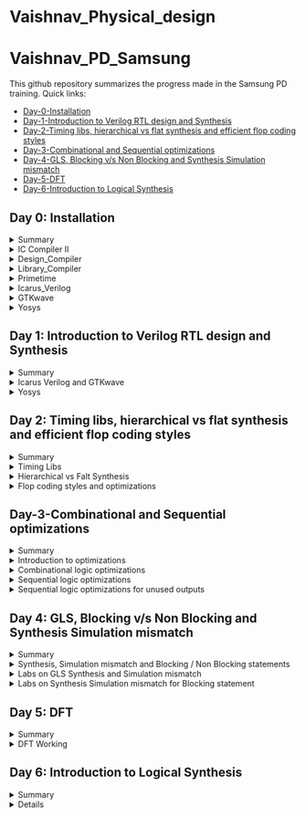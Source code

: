 # Vaishnav_Physical_design

# Vaishnav_PD_Samsung
This github repository summarizes the progress made in the Samsung PD training. Quick links:

- [Day-0-Installation](https://github.com/NkVaishnav/Vaishnav_Physical_design/blob/master/README.md#day-0-installation)
- [Day-1-Introduction to Verilog RTL design and Synthesis](https://github.com/NkVaishnav/Vaishnav_Physical_design/tree/master#day-1-introduction-to-verilog-rtl-design-and-synthesis)
- [Day-2-Timing libs, hierarchical vs flat synthesis and efficient flop coding styles](https://github.com/NkVaishnav/Vaishnav_Physical_design/tree/master#day-2-timing-libs-hierarchical-vs-flat-synthesis-and-efficient-flop-coding-styles)
- [Day-3-Combinational and Sequential optimizations](Day-3-Combinational-and-Sequential-optimizations)
- [Day-4-GLS, Blocking v/s Non Blocking and Synthesis Simulation mismatch](https://github.com/NkVaishnav/Vaishnav_Physical_design/tree/master#day-4-gls-blocking-vs-non-blocking-and-synthesis-simulation-mismatch)
- [Day-5-DFT](https://github.com/NkVaishnav/Vaishnav_Physical_design/tree/master#day-5-dft)
- [Day-6-Introduction to Logical Synthesis](https://github.com/NkVaishnav/Vaishnav_Physical_design/tree/master#day-6-introduction-to-logical-synthesis)
  

## Day 0: Installation
<details>
 <summary> Summary </summary>
Day0 summarises the information about the tool and how to invoke the tool with the respective commands and screenshots used:
  
- IC Compiler II (icc2).

- Design Compiler (dc).

- Library Compiler (lc).
   
- Primetime (pt).
   
- Icarus Verilog (iverilog).
    
- Yosys (yosys).

- GTKwave (gtkwave).
  
</details>

<details>
 
 <summary> IC Compiler II </summary>

ICC2 is a cutting-edge tool developed by Synopsys, a leading electronic design automation company. It stands as an integral part of the digital design process, specializing in place-and-route optimization for complex integrated circuits. ICC2 leverages advanced algorithms to achieve high-performance, low-power, and area-efficient designs. With its intuitive interface, it empowers semiconductor engineers to streamline the physical implementation process, delivering faster time-to-market for innovative chip designs. Synopsys' ICC2 tool plays a pivotal role in shaping the future of semiconductor design by enhancing efficiency and enabling the creation of intricate, high-performance electronic devices.

I invoked the ICC2 with the following command:

```
icc2_shell
```

Below is the screenshot showing the successful launch:

![icc2_snapshot](https://github.com/NkVaishnav/Vaishnav_Physical_design/assets/142480622/54a3feed-76bd-410c-9db3-947d563a0ec4)

</details>

<details>
 <summary> Design_Compiler </summary>

The Design Compiler (DC) tool by Synopsys is a renowned electronic design automation solution. Serving as a vital component in the ASIC and FPGA design flow, DC excels in transforming RTL (Register Transfer Level) descriptions into optimized gate-level representations. Leveraging advanced synthesis algorithms, it enables engineers to achieve superior performance, lower power consumption, and reduced area utilization. With its rich feature set and comprehensive optimizations, the DC tool empowers designers to achieve faster time-to-results and meet stringent design specifications. Synopsys' Design Compiler remains a cornerstone in modern chip design, driving innovation and efficiency across the semiconductor industry.

I invoked the DC Compiler with the following command:

```
dc_shell
```

Below is the screenshot showing the successful launch:

![dc_snapshot](https://github.com/NkVaishnav/Vaishnav_Physical_design/assets/142480622/e518a9e9-0cd6-4ac0-829b-77f864892429)

</details>

<details>

<summary> Library_Compiler </summary>

The Library Compiler by Synopsys is a vital tool in the semiconductor design process. It specializes in creating and optimizing process-specific libraries, accelerating the development of ASIC and FPGA designs. This tool streamlines library creation with advanced automation, ensuring high-quality and consistent libraries for efficient chip design. The Library Compiler plays a critical role in achieving design goals, enhancing performance, power efficiency, and area utilization. With its comprehensive features and integration capabilities, the Library Compiler empowers designers to create optimized libraries tailored to their specific technology and design requirements, contributing to the success of complex chip projects.

I invoked the DC Compiler with the following command:

```
lc_shell
```

Below is the screenshot showing the successful launch:

![lc_snapshot](https://github.com/NkVaishnav/Vaishnav_Physical_design/assets/142480622/b56094cb-6572-4522-ac0f-92c1921b3c03)

</details>

<details>
 
<summary> Primetime </summary>
 
The Primetime tool developed by Synopsys is a widely-used solution for static timing analysis in the field of electronic design automation. It plays a pivotal role in verifying the timing performance of digital integrated circuits, ensuring that designs meet critical timing constraints. Primetime leverages sophisticated algorithms to model and analyze the timing behavior of complex designs, offering insights into potential timing violations and suggesting optimizations. With its accuracy and efficiency, Primetime helps designers achieve high performance, low power consumption, and reduced time-to-market for their semiconductor projects. As an industry-standard tool, Primetime continues to be integral to the success of modern chip design and verification processes.

I invoked the DC Compiler with the following command:

```
pt_shell
```

Below is the screenshot showing the successful launch:

![pt_snapshot](https://github.com/NkVaishnav/Vaishnav_Physical_design/assets/142480622/7b5d8dca-771b-48e4-8c31-b2dee77b1f53)

</details>

<details>
 
<summary> Icarus_Verilog  </summary>
 
Icarus Verilog is an open-source hardware description language (HDL) compiler and simulator. This tool is widely used for digital circuit design and verification, allowing engineers to write and test designs written in the Verilog hardware description language. Icarus Verilog offers a fast and efficient simulation environment for complex digital systems, aiding in the verification process before actual implementation. Its open-source nature promotes collaboration and customization within the hardware design community. With Icarus Verilog, designers can gain insights into their designs' functionality, behavior, and timing, contributing to the development of reliable and optimized digital circuits.

I invoked the DC Compiler with the following command:

```
iverilog
```

Below is the screenshot showing the successful launch:

![iverilog_snapshot](https://github.com/NkVaishnav/Vaishnav_Physical_design/assets/142480622/920bd687-f9f8-4fcd-80d8-8ab0a539fc9a)

</details>

<details>
 
<summary> GTKwave  </summary>

GTKWave is a popular open-source waveform viewer used in digital circuit design and simulation. It provides a graphical representation of signal behaviors over time, helping engineers visualize and analyze simulation results. With a user-friendly interface, GTKWave supports a variety of waveform formats, making it compatible with various simulation tools and languages. Engineers can zoom, pan, and navigate through waveforms, enabling in-depth inspection of signal transitions and interactions. Its features include support for hierarchical designs, signal coloring, and annotation, making GTKWave an essential tool for debugging and verifying digital designs.

I invoked the GTKwave with the following command:

```
gtkwave
```

Below is the screenshot showing the successful launch:

![gtkwave_snapshot](https://github.com/NkVaishnav/Vaishnav_Physical_design/assets/142480622/30a5633e-57f0-40cf-a9ac-d005077d2161)

</details>

<details>

<summary> Yosys </summary>
 
Yosys is a powerful open-source framework for Verilog RTL synthesis and formal verification. It's widely utilized in digital design automation to convert RTL descriptions into optimized gate-level representations. Yosys stands out for its versatility, offering a range of synthesis and optimization algorithms to enhance circuit performance, reduce area utilization, and minimize power consumption. Beyond synthesis, Yosys also integrates formal verification capabilities, enabling engineers to rigorously verify the correctness of their designs. Its open nature and active community make Yosys a valuable resource for advancing digital circuit design and verification practices.

I invoked the DC Compiler with the following command:

```
yosys
```

Below is the screenshot showing the successful launch:

![Yosys_snapshot](https://github.com/NkVaishnav/Vaishnav_Physical_design/assets/142480622/f2b01fff-9b57-4e16-a7b7-ca0ca40af167)

</details>

## Day 1: Introduction to Verilog RTL design and Synthesis

<details>

 <summary> Summary </summary>

RTL (Register Transfer Level) design and synthesis are essential steps in modern digital circuit development:

RTL Design: RTL design is the process of creating a high-level description of a digital circuit using a hardware description language (HDL) like Verilog or VHDL. It focuses on specifying the functionality of the design, including data flow and control logic, using registers and combinational logic blocks.

Abstraction: RTL abstraction enables designers to describe complex hardware functionalities using a language similar to software programming, making it easier to conceptualize and develop digital circuits.

Synthesis: Synthesis is the automatic translation of the RTL code into a gate-level representation, consisting of logic gates and flip-flops. This process optimizes the design for area, speed, and power by applying various transformations and optimizations.

Optimization: During synthesis, the tool performs various optimizations like technology mapping, constant propagation, and logic restructuring to generate an efficient gate-level netlist that meets the design specifications.

Timing Analysis: Synthesis tools analyze the gate-level netlist to ensure that the design meets timing constraints, such as setup and hold times, critical paths, and clock frequency limitations.

Hierarchical Design: RTL design and synthesis support hierarchical design methodologies, allowing designers to divide complex designs into smaller, manageable modules that can be independently designed, verified, and synthesized.

Verification: While RTL design focuses on functional correctness, synthesis verification ensures that the translated gate-level representation accurately reflects the intended RTL behavior.

Tool Flow: The RTL-to-synthesis flow involves writing RTL code, running simulation to validate functionality, synthesizing the design to generate a gate-level netlist, and performing verification to ensure proper translation.

Iterative Process: Designers often iterate between RTL design and synthesis, refining the RTL code, optimizing for performance, and verifying the resulting gate-level netlist to achieve the desired design goals.

Impact on Design Cycle: Efficient RTL design and synthesis practices are crucial for achieving shorter design cycles, lower costs, and successful realization of advanced digital circuits in today's semiconductor industry.

Day 1 summarises the information about the working of the Icarus Verilog with GTKwave, and Yosys tool, and examples are given with images of trial runs being fired:

</details>
	
 <details>
	 
 <summary> Icarus Verilog and GTKwave </summary>

1. Top Verilog File (Design under test or DUT): The top Verilog file contains the RTL description of the digital design you want to simulate. This file defines the structure and functionality of your design's modules and their interconnections.
   
3. Test Bench File: The test bench file is another Verilog file that you create to simulate and test your design. It includes stimuli generators, monitors, and assertions to simulate real-world scenarios and verify the correctness of your design, this file doesn't have any inputs or outputs but instantiates the DUT in it to provide inputs and outputs.

4. Integration: In Iverilog, you use the iverilog command to compile both the top Verilog file and the test bench file together. This command compiles your design's Verilog files into a simulation executable.

5. Simulation Execution: Once compiled, you execute the simulation using the generated executable. The test bench file generates input stimuli and monitors the output behavior of your design during the simulation.

6. VCD file dump: After the execution of the simulation a.out file is generated and after running this file we get a VCD (Value change dump) file getting generated 

7. Results and Analysis: After the simulation completes, you can analyze the simulation results to verify that your design behaves as expected. Waveform viewers, like GTKWave, can help visualize the signal behavior over time, showing inputs, outputs, and internal signals with the help of VCD file dumped before.

We give inputs to the Design under Test and observe the output with the help of Testbench. The image below illustrates the way in which it is done:

![DUT_TB](https://github.com/NkVaishnav/Vaishnav_Physical_design/assets/142480622/c7637883-f4e0-4ac2-ae32-853840676b8e)

The commands that were used to run the simulation of the Icarus Verilog are mentioned below one by one :
```
iverilog main.v tb_main.v 
```
The above command is used to call the top verilog and its respective testbench and generated an a.out file

Below is the screenshot the image that shows the output of the above command 

![iverilog_1](https://github.com/NkVaishnav/Vaishnav_Physical_design/assets/142480622/5e883fe6-4d79-47b6-a383-03b9bfc1e190)

```
./a.out 
```
The above command is used to call the generated a.out file which in turn generates the .vcd file

Below is the screenshot the image that shows the output of the above command 

![iverilog_2](https://github.com/NkVaishnav/Vaishnav_Physical_design/assets/142480622/71e595bb-933b-441b-a851-d330fc792e9d)

```
gtkwave tb_main.vcd
```

The above command opens the graphical window for us to view the changes in the value of the Design
 
Below is the screenshot of the image that shows the output of the above command 

![iverilog_good_mux_working](https://github.com/NkVaishnav/Vaishnav_Physical_design/assets/142480622/b4a93c10-7ab7-4433-ad30-141274eaa103)

 Here is the list of all the commands together :
 
 ```
iverilog main.v tb_main.v
./a.out
gtkwave tb_main.vcd
```
</details>	

 <details>
	 
 <summary> Yosys </summary>

Yosys, an open-source RTL synthesis tool, operates by converting Register Transfer Level (RTL) descriptions written in hardware description languages like Verilog or VHDL into optimized gate-level representations. It follows these steps:

Parsing and AST Generation: Yosys begins by parsing the input RTL code and constructing an Abstract Syntax Tree (AST) representation of the design.

Optimization: Yosys applies a series of transformations and optimizations to the AST, enhancing the design's performance, area utilization, and power efficiency. These optimizations involve logic minimization, constant propagation, and simplification.

Technology Mapping: Yosys maps the optimized RTL to a technology library, replacing abstract RTL constructs with actual gate-level cells. It selects the best cells based on the target technology and the design constraints.

Hierarchy Flattening: If necessary, Yosys can flatten hierarchical designs, simplifying the design's structure for better optimization and synthesis.

Generating Netlist: Yosys generates a gate-level netlist from the technology-mapped design, which represents the circuit's connectivity, logic gates, and flip-flops.

Throughout these stages, Yosys provides extensive options for controlling optimizations, performing fine-tuning, and generating various reports to analyze the design's performance and characteristics.

By automating these processes, Yosys empowers designers to create efficient gate-level netlists from high-level RTL descriptions, enabling further steps in the design flow like place-and-route and physical design.

The image below shows the flow, inputs and the outputs of a Synthesis tool:

![Yosys_workflow](https://github.com/NkVaishnav/Vaishnav_Physical_design/assets/142480622/b3a00766-b9b0-4d53-a10f-1ecfa1c47f21)

Commands that were used to get the netlist are mentioned below :

```
read_liberty -lib /Pathtolib
```

This command is used to get the path to the library and respective image after the execution of the code is given below

![yosys1](https://github.com/NkVaishnav/Vaishnav_Physical_design/assets/142480622/585932b3-f5b3-4247-80a5-3eca9754d021)

```
read_verilog main.v
```

This command is used to read teh verilog file and the image after the execution of this step is mentioned below

![yosys2](https://github.com/NkVaishnav/Vaishnav_Physical_design/assets/142480622/c3976c80-33cb-4df4-96a2-5e95cdba8248)

```
synth -top good_mux
```

This command is used to mention the top module of the design and the image after the execution is mentioned below

![yosys3](https://github.com/NkVaishnav/Vaishnav_Physical_design/assets/142480622/742aa577-b6ff-43f8-a80a-63b58275ed05)

```
abc -liberty /Pathtolib
```

This command is used to map the cells in design to the cells in the library and the image after the execution is mentioned below

![yosys4](https://github.com/NkVaishnav/Vaishnav_Physical_design/assets/142480622/a5f20073-554f-47c2-80c7-fc64ec68c0ef)

```
show
```

This command shows the view of which cells have been used in the design and the image after the execution is mentioned below

![yosys5](https://github.com/NkVaishnav/Vaishnav_Physical_design/assets/142480622/6d403601-e9aa-48bb-9ad4-e8d5acdcb319)

```
write_verilog -noattr main_netlist.v
```

This command writes out the netlist and the image after the execution is mentioned below

![yosys6](https://github.com/NkVaishnav/Vaishnav_Physical_design/assets/142480622/95b20b01-366b-4b81-b4f1-fb0e4b10a71d)

Here is the list of all the commands together :
  
 ```
read_liberty -lib /Pathtolib
read_verilog main.v
synth -top good_mux
abc -liberty /Pathtolib
show
write_verilog -noattr main_netlist.v
```

 </details>
 
## Day 2: Timing libs, hierarchical vs flat synthesis and efficient flop coding styles

<details>
	
 <summary> Summary </summary>
 
Day2 summarises the information about the timing libs used for synthesis, the way we read timing libs, difference between the hierarchical and the flat synthesis, various flop synthesis styles and few optimizations that happen during synthesis:

</details>

<details> 
	
<summary>Timing Libs</summary>

Skywater Timing Library : Skywater Timing Library, developed by Google, is a versatile tool for digital design engineers. This library aids in the precise characterization and timing analysis of integrated circuits. By providing a comprehensive set of timing models, Skywater assists in accurate performance predictions and optimization of chip designs. Its integration with open-source Electronic Design Automation (EDA) tools enhances accessibility and collaboration within the hardware design community. Google's Skywater Timing Library plays a pivotal role in advancing the field of digital circuit design by offering essential resources for efficient and reliable chip development. This specific libraary has been used as an input for synthesis in Yosys

 PVT Variations : Process, Voltage, and Temperature (PVT) variations are crucial factors influencing integrated circuits performance and reliability. Process variations stem from manufacturing inconsistencies, leading to differences in transistor properties. Voltage fluctuations impact a circuit's behavior, affecting speed and power consumption. Temperature changes further compound these effects, altering transistor characteristics. Engineers address PVT variations by designing circuits with margins to accommodate worst-case scenarios. Advanced techniques, such as dynamic voltage and frequency scaling, help mitigate these variations in modern semiconductor designs, ensuring stable and optimal operation across different conditions.
I have taken some screenshots of the Skywater library and tried to explain some of the details mentioned in it 

![LIB1](https://github.com/NkVaishnav/Vaishnav_Physical_design/assets/142480622/2c69ffbe-4e83-4b6a-b337-0f48186c52fd)

Some info that is mentioned in the timing library are mentioned below : 

- Process : Typical typical (tt).
  
- Voltage : 1V80 (1.8V).

- Temprature : 025C (25 Centigrade).
  
- Technology used : CMOS.

- delay model : LUT.
  
- Time units : 1ns.
  
- Voltage units : 1volt.
  
- Leakage power units : 1nW.
  
- Current units : 1mA.
  
- Resistance units : 1Kohm.
  
The above mentioned info is about the Header that is present in the library which is constant for all the cells present in the library. Now I am considering a specific cell (AND gate) for the better understanding of the other terms 

![lib2](https://github.com/NkVaishnav/Vaishnav_Physical_design/assets/142480622/3fb07eed-d609-419b-9978-7bc52950f653)

Now as shown in the above image i have considered a 2 input and gate and its verilog file which has been instantated using gate modelling. As the number of inputs of this gate are two the total number of combinations of inputs that can form are 2pow2 i.e. 4 so the leakage is mentioned for all the combinations of these inputs and the specific combination is mentioned in the library.

![LIB3](https://github.com/NkVaishnav/Vaishnav_Physical_design/assets/142480622/9245bc8a-95d0-4965-ad0e-b88bc44863b8)

Now I have considered the same 2 input and gate with different gate strength as the strength of the cells increases the Area of the cell increases, delay decreases and power consumed also increases. This is clearly evident in the image shown above.

![LIB4](https://github.com/NkVaishnav/Vaishnav_Physical_design/assets/142480622/c2d93dc0-cb81-4d43-a25b-d236a827f7ea)

Now consider a single and gate and it has the info about the input pins and the output pins i.e. the capacitance, direction, internal power(which inturn contains of rise and fall power), max_tansistion and the capacitance.

![LIB7](https://github.com/NkVaishnav/Vaishnav_Physical_design/assets/142480622/8dbcb34a-5b58-4d3e-ba0e-80586f2aba6f)

This image shows the unate ness of the AND gate as we know an AND gate is an example of a positive unate gate. In a positive unate function, increasing any input variable always leads to an increase in the output. For an AND gate, as you increase the inputs from 0 to 1, the output also increases from 0 to 1, making it a positive unate function. The timing_type is combinational as the and gate is combinational
The same thing is mentioned in the above image apart from this the cell rise and fall transitions are mentioned in an LUT table in which the parameters of the index_1 and index_2 are Input capacitance and the output load.
 
  </details>
  
<details>
	
<summary>Hierarchical vs Falt Synthesis</summary>

Hierarchical and flat synthesis are two contrasting approaches in digital circuit design. 

Hierarchical synthesis involves dividing the design into smaller modules or blocks, which are individually synthesized and then integrated into the larger design. This method promotes modularity, ease of verification, and design reusability.

Flat synthesis, on the other hand, involves synthesizing the entire design as a single unit without breaking it into smaller modules. This approach can lead to efficient optimizations across the entire design but may lack modularity and can become unwieldy for complex designs.

Hierarchical synthesis is suitable for large and complex designs, enhancing collaboration among design teams and enabling easier debugging. Flat synthesis, often preferred for simpler designs, may offer better overall performance optimizations due to a holistic perspective on the entire design.

The choice between these two approaches depends on the design's complexity, the design team's workflow, and the optimization goals of the project.

Commands used for the Hierarchical synthesis are :

```
read_liberty -lib /home/nk.vaishnav/GIT_CLONES/sky130RTLDesignAndSynthesisWorkshop/lib/sky130_fd_sc_hd__tt_025C_1v80.lib
read_verilog multiple_modules.v
synth -top multiple_modules
abc -liberty /home/nk.vaishnav/GIT_CLONES/sky130RTLDesignAndSynthesisWorkshop/lib/sky130_fd_sc_hd__tt_025C_1v80.lib
show multiple_modules
write_verilog -noattr multiple_modules_hier.v
```

After the execution of the above commands while we enter show we get we get the hierarchical image of the cells without actually introducing the cells which is given below

![Multiple_module_hier_2](https://github.com/NkVaishnav/Vaishnav_Physical_design/assets/142480622/2d77baa0-6c67-4d43-b0c7-5f4e633de491)

The relavant image of the verilog file is mentioned below 

![Screenshot from 2023-08-22 07-01-41](https://github.com/NkVaishnav/Vaishnav_Physical_design/assets/142480622/b1821a28-e51c-4469-a594-d3c5d629acc7)

Commands used for the Flat synthesis 

```
read_liberty -lib /home/nk.vaishnav/GIT_CLONES/sky130RTLDesignAndSynthesisWorkshop/lib/sky130_fd_sc_hd__tt_025C_1v80.lib
read_verilog multiple_modules.v
synth -top multiple_modules
abc -liberty /home/nk.vaishnav/GIT_CLONES/sky130RTLDesignAndSynthesisWorkshop/lib/sky130_fd_sc_hd__tt_025C_1v80.lib
flatten
show multiple_modules
write_verilog -noattr multiple_modules_hier.v
```

After the execution of the above commands while we enter show we get we get the flat image of the cells without actually introducing the cells which is given below

![Multipkle_modules_flat](https://github.com/NkVaishnav/Vaishnav_Physical_design/assets/142480622/4308cc1c-1c82-4b09-95d8-f13fbb06ebb9)

The relavant image of the verilog file is mentioned below 

![M_M_F](https://github.com/NkVaishnav/Vaishnav_Physical_design/assets/142480622/3d6add43-4ee4-437b-8429-a27ba202e7e5)

</details>

<details>
	
<summary>Flop coding styles and optimizations</summary>

Synchronous and Asynchronous Set and Reset, often referred to as "Set" and "Reset" or "S" and "R" operations, are fundamental concepts in digital electronics and sequential logic circuits. They are used to control the state of flip-flops and other memory elements in digital systems. These operations play a crucial role in designing circuits that can store and manipulate binary data.

Synchronous Set and Reset:
Synchronous set and reset operations are performed based on a clock signal. In synchronous circuits, changes to the state of flip-flops (or other memory elements) are synchronized with the clock edge, usually the rising or falling edge.

Synchronous Set (S): When the synchronous Set input is activated, the flip-flop's output is forced to the '1' state (or high) when the clock edge arrives. This means that regardless of the current state of the flip-flop, it will be set to '1' at the next clock edge. The synchronous nature ensures that the change occurs precisely when the clock signal transitions.

Synchronous Reset (R): Similarly, the synchronous Reset input forces the flip-flop's output to the '0' state (or low) at the next clock edge, regardless of its current state.

Synchronous set and reset operations are commonly used in applications where precise timing and control are critical. However, they can also introduce issues like glitches and hazards due to the combination of multiple signals during the clock edge.

Asynchronous Set and Reset: Asynchronous set and reset operations are not tied to a clock signal. Instead, they can be activated independently of the clock, making them more immediate and less constrained by timing considerations.

Asynchronous Set (S): When the asynchronous Set input is activated, the flip-flop's output is immediately set to '1', regardless of the clock state. This immediate change can introduce potential problems, such as unpredictable transitions if not properly managed.

Asynchronous Reset (R): Similarly, the asynchronous Reset input immediately forces the flip-flop's output to '0', independently of the clock.

Asynchronous set and reset operations are often used in situations where rapid response is necessary, but they can lead to issues such as race conditions, where the outcome depends on the timing relationship between signals.

Considerations: Designers need to carefully choose between synchronous and asynchronous set and reset operations based on the specific requirements of their digital circuit. Synchronous operations provide better control over timing and are less prone to certain types of glitches, but they are dependent on the clock signal. Asynchronous operations offer faster responses but can introduce challenges related to timing uncertainty and potential hazards.

In many cases, a combination of both types of operations can be used to achieve the desired behavior while mitigating the drawbacks of each approach. Proper synchronization and careful consideration of the potential issues are essential to create reliable and functional digital circuits.

We have considered the following conditions to observe the various flop design styles:

- D flipflop with Asynchronous set

- D flipflop with Asynchronous reset

- D flipflop with Synchronous reset

- D flipflp with both Asynchronous and Synchronous reset

D flipflop with Asynchronous set : A D flip-flop with asynchronous set is a sequential logic element that stores a single binary state. It has two main inputs: the data input (D) and an asynchronous set input (S). When the set input is activated independently of the clock, the flip-flop's output is immediately forced to '1', disregarding the clock state. This feature enables rapid state changes but can introduce timing challenges and hazards in the circuit. The D flip-flop's primary function is to capture and store the input data and provide a stable output based on the clock signal, while the asynchronous set input offers an instant way to set the output regardless of the clock.

Below is the image showing the whole testbench output

![Asyncsetimg](https://github.com/NkVaishnav/Vaishnav_Physical_design/assets/142480622/93e221b7-e587-4cf7-a775-7867562327ba)

Below is the image where we can see the proper working of the Asynchronous set 

![Asyncsetimg1](https://github.com/NkVaishnav/Vaishnav_Physical_design/assets/142480622/19657516-f573-4805-97d9-1f4cad178978)

Commands used for the display of the cellular view on yosys

```
read_liberty -lib /home/nk.vaishnav/vsd/VLSI/sky130RTLDesignAndSynthesisWorkshop/lib/sky130_fd_sc_hd__tt_025C_1v80.lib
read_verilog dff_async_set.v
synth -top dff_async_set
dfflibmap -liberty /home/nk.vaishnav/vsd/VLSI/sky130RTLDesignAndSynthesisWorkshop/lib/sky130_fd_sc_hd__tt_025C_1v80.lib
abc -liberty /home/nk.vaishnav/vsd/VLSI/sky130RTLDesignAndSynthesisWorkshop/lib/sky130_fd_sc_hd__tt_025C_1v80.lib
show dff_async_set
```

Image obtained after the run is given below

![Asynctimg2](https://github.com/NkVaishnav/Vaishnav_Physical_design/assets/142480622/2ea63739-c8b4-48cf-9fe5-83641367f504)

D flipflop with Asynchronous reset : A D flip-flop with asynchronous reset is a fundamental building block of digital circuits, designed to store a single binary state. It has a data input (D) that captures input data and an asynchronous reset input (R) that, when activated independently of the clock, immediately forces the flip-flop's output to '0', irrespective of the clock signal. This feature provides a quick and direct way to reset the flip-flop's state, although it can introduce timing issues and potential glitches. The D flip-flop's primary role is to latch and store data, while the asynchronous reset input ensures immediate state changes when required, even without clock synchronization.

Below is the image showing the whole testbench output

![Asyncrst](https://github.com/NkVaishnav/Vaishnav_Physical_design/assets/142480622/7fb974c6-5813-4e24-949a-f8f2fbdcea10)

Below is the image where we can see the proper working of the Asynchronous reset 

![Asyncrst1](https://github.com/NkVaishnav/Vaishnav_Physical_design/assets/142480622/4a564ed4-c632-43ae-8763-f0c8cf18b397)

Commands used for the display of the cellular view on yosys

```
read_liberty -lib /home/nk.vaishnav/vsd/VLSI/sky130RTLDesignAndSynthesisWorkshop/lib/sky130_fd_sc_hd__tt_025C_1v80.lib
read_verilog dff_asyncres.v
synth -top dff_asyncres
dfflibmap -liberty /home/nk.vaishnav/vsd/VLSI/sky130RTLDesignAndSynthesisWorkshop/lib/sky130_fd_sc_hd__tt_025C_1v80.lib
abc -liberty /home/nk.vaishnav/vsd/VLSI/sky130RTLDesignAndSynthesisWorkshop/lib/sky130_fd_sc_hd__tt_025C_1v80.lib
show dff_asyncrst
```

Image obtained after the run is given below

![Asyncrst2](https://github.com/NkVaishnav/Vaishnav_Physical_design/assets/142480622/980f59de-3c05-4b0a-96d5-5ccb5fa27689)

D flipflop with Synchronous reset : A D flip-flop with synchronous reset is a vital component in digital circuits, used to store a single binary state. It includes a data input (D) for capturing input data and a synchronous reset input (R) that functions only during a clock signal transition. When the reset input is activated along with the clock, the flip-flop's output is set to '0', ensuring controlled and synchronized state changes. This synchronous reset feature helps avoid timing issues and glitches, maintaining circuit stability. The D flip-flop's primary purpose is data storage, while the synchronous reset input ensures reliable and well-timed resets within the clock cycle.

Below is the image showing the whole testbench output

![Syncrst](https://github.com/NkVaishnav/Vaishnav_Physical_design/assets/142480622/bb596a12-b21e-475c-8b1b-5cbc5f11ad4c)


Below is the image where we can see the proper working of the Synchronous reset

![Syncrst2](https://github.com/NkVaishnav/Vaishnav_Physical_design/assets/142480622/aa101bf4-5561-4614-b0ff-a30755a997dd)

Commands used for the display of the cellular view on yosys

```
read_liberty -lib /home/nk.vaishnav/vsd/VLSI/sky130RTLDesignAndSynthesisWorkshop/lib/sky130_fd_sc_hd__tt_025C_1v80.lib
read_verilog dff_syncres.v
synth -top dff_syncres
dfflibmap -liberty /home/nk.vaishnav/vsd/VLSI/sky130RTLDesignAndSynthesisWorkshop/lib/sky130_fd_sc_hd__tt_025C_1v80.lib
abc -liberty /home/nk.vaishnav/vsd/VLSI/sky130RTLDesignAndSynthesisWorkshop/lib/sky130_fd_sc_hd__tt_025C_1v80.lib
show dff_syncres
```

Image obtained after the run is given below

![Synrst4](https://github.com/NkVaishnav/Vaishnav_Physical_design/assets/142480622/f1247f7e-52ac-4c0a-80b3-24c632cfe179)

D flipflp with both Asynchronous and Synchronous reset : 
A D flip-flop featuring both asynchronous and synchronous reset inputs is a versatile building block in digital design. It includes a data input (D) for data storage and can be reset through either an asynchronous reset (R) or a synchronous reset input, activated during clock transitions. The asynchronous reset allows immediate state changes, while the synchronous reset ensures controlled resets synchronized with the clock. This combination offers flexibility in managing resets, catering to both quick responses and precise timing requirements. The D flip-flop's primary role is data capture, and the dual reset inputs enhance its adaptability in various circuit scenarios.

Below is the image showing the whole testbench output

![Asysynrst](https://github.com/NkVaishnav/Vaishnav_Physical_design/assets/142480622/18e4ff77-71df-41db-b7cb-200a4ec2905d)

Below is the image where we can see the proper working of the Asynchronous and Synchronous reset

Thie image below shows the Asynchronous reset

![Asysynrat1](https://github.com/NkVaishnav/Vaishnav_Physical_design/assets/142480622/eec10352-f04f-4cb3-b06a-51f5d6fa27e6)

The image below shows the synchronous reset

![Asysynrst2](https://github.com/NkVaishnav/Vaishnav_Physical_design/assets/142480622/e3833e0d-6b7c-49b0-94e6-05a7fed366f3)

Commands used for the display of the cellular view on yosys

```
read_liberty -lib /home/nk.vaishnav/vsd/VLSI/sky130RTLDesignAndSynthesisWorkshop/lib/sky130_fd_sc_hd__tt_025C_1v80.lib
read_verilog dff_asyncres_syncres.v
synth -top dff_asyncres_syncres
dfflibmap -liberty /home/nk.vaishnav/vsd/VLSI/sky130RTLDesignAndSynthesisWorkshop/lib/sky130_fd_sc_hd__tt_025C_1v80.lib
abc -liberty /home/nk.vaishnav/vsd/VLSI/sky130RTLDesignAndSynthesisWorkshop/lib/sky130_fd_sc_hd__tt_025C_1v80.lib
show dff_asyncres_syncres
```

Image obtained after the run is given below

![Asysynrst3](https://github.com/NkVaishnav/Vaishnav_Physical_design/assets/142480622/b669a8b5-e647-4761-a761-02abd06a1972)

Intresting optimizations have been observed in the multiplication with 2 and 9 based on specific conditions :

Multiplication with 2 :

The verilog file used for the synthesis is given below in the image 

![Mult_2](https://github.com/NkVaishnav/Vaishnav_Physical_design/assets/142480622/c479e65c-3491-4417-9214-a02d09950df1)

As we know multiplication with two is left shift by appending 0 at the LSB so after the synthesis it is expected to just append 0 at the LSB without any extra cell usage from the library

![Mult2_1](https://github.com/NkVaishnav/Vaishnav_Physical_design/assets/142480622/320f692a-d2ef-45bb-9b2b-74a192eae7ca)

And the synthesized version of the same looks as below 

![Mul2_2](https://github.com/NkVaishnav/Vaishnav_Physical_design/assets/142480622/3a588674-e19b-4f6a-bacb-5b0a43d56baa)

Multiplication with 9 :

Multiplication with 9 is nothing but multiplication with 8 and then adding the same bit again i.e. ( a*9 = a*8 +a ) hence as a*8 is a000 and then add by a 
the final output is aa without any cell usage

![Mult2_1](https://github.com/NkVaishnav/Vaishnav_Physical_design/assets/142480622/a49ba369-f89d-487b-b99e-edbbe77560ef)

And the synthesized version of the same looks as below 

![mult_81](https://github.com/NkVaishnav/Vaishnav_Physical_design/assets/142480622/083cd483-131d-42af-9bef-842b26765993)

</details>

## Day-3-Combinational and Sequential optimizations

<details>
	
<summary>Summary</summary>

Day3 summarises the effective optimizations that happen in the synthesis in combinational and sequential logic circuits with few examples explained in detail

</details>

<details>
	
<summary>Introduction to optimizations</summary>

This logic optimizations are mainly of two types:

- Combinational logic optimizations.

- Sequential logic optimizations.

  Combinational logic optimizations :

- Squeezing the logic to get the most optimized version of the output (i.e. Area and power savings)

- Constant propagation (Direct optimization)

  ![Constant (1)](https://github.com/NkVaishnav/Vaishnav_Physical_design/assets/142480622/64ad4faa-d98d-4459-ac34-3a9023630f37)

When the above image is observed if we consider the condition of having A=0 then according to the optimization observed in the above image the output is reduced to C' and we need only 2 MOS tansistors instead of 6 MOS according to the original circuit that is used.

- Boolean logic optimization (Kmap, Quine McCluskey)

 ![Boolean2](https://github.com/NkVaishnav/Vaishnav_Physical_design/assets/142480622/486a06bc-c8fe-465b-80c0-febacdc5d437)

When the above image is observed we can see the exact description of logic been differentiated according to the conditions used

 ![Boolean1](https://github.com/NkVaishnav/Vaishnav_Physical_design/assets/142480622/74717b7a-713d-4c7b-9ef8-cc25e09c07ac)

Now if we clearly observe the above image we can see the expected result for synthesis and the final result after optimization came out to be a single xnor gate.

Sequential logic optimization:

- Basic (Constant propagation)

![Seq1](https://github.com/NkVaishnav/Vaishnav_Physical_design/assets/142480622/4a47c1df-9377-47aa-ab77-36c7871ebc75)

When we observe the above image Q is always set to 0 ad this is sequential constant.

![Seq2](https://github.com/NkVaishnav/Vaishnav_Physical_design/assets/142480622/128192aa-a952-484d-b715-a8c91237b480)

When we observe the above image Q goes to 1 asynchronously but goes to 0 synchronously hence we cannot say Q=set and no further optimization can be done.

Hence for the Sequential optimization to be done Q pin should always have a constant value.

- Advanced (State optimization, Logic cloning, Retiming)

  State optimization is the optimization of the unused states.

Logic cloning is done during physical aware synthesis when there is a large +ve slack availiable

![Seq_clone (1)](https://github.com/NkVaishnav/Vaishnav_Physical_design/assets/142480622/4e16a8f0-2422-4c45-8da6-0f3c3a1f6738)

Retiming is done when there is a uneven distribution of the combinational logic between the consequent flops we transfer some of the combinational logic to the next logic cone to increase the frequency of operation.

![Seq_retime](https://github.com/NkVaishnav/Vaishnav_Physical_design/assets/142480622/1e0e2477-3122-4643-a6f4-479d62f1a5db)

</details>


<details>

<summary>Combinational logic optimizations</summary>

Now let us consider some examples to observe the Combinational logic optimizations in much more detail. 

Example 1: 

```
module opt_check (input a , input b , output y);
	assign y = a?b:0;
endmodule
```
The above code scales down to a simple and gate 

![opt_check1](https://github.com/NkVaishnav/Vaishnav_Physical_design/assets/142480622/096a1ce1-83bc-47d2-94c6-a6d8d5350e9f)

Explanation for the above optimization is given in the image below 

![opt_chk_exp](https://github.com/NkVaishnav/Vaishnav_Physical_design/assets/142480622/9f19805b-3b2b-4651-b73d-27e4f016e011)


Example 2:

```
module opt_check2 (input a , input b , output y);
	assign y = a?1:b;
endmodule
```
The above code is the verilog file of equation y = a'b + a but according to the Absorption law this is equal to a + b hence after optimization the synthesised result would be a simple or gate.

![opt_check2](https://github.com/NkVaishnav/Vaishnav_Physical_design/assets/142480622/5812962c-3c55-4714-a32b-23f5b67e9630)

Explanation for the above optimization is given in the image below 

![opt1_chk2_exp](https://github.com/NkVaishnav/Vaishnav_Physical_design/assets/142480622/db245e98-7569-4813-b91c-efe1f51e636a)



Example 3: 

```
module opt_check3 (input a , input b, input c , output y);
	assign y = a?(c?b:0):0;
endmodule
```
The above code is actually supposed to get two multiplexers but after the optimization it scales down to a 3 input and gate as shown below

![opt_check3](https://github.com/NkVaishnav/Vaishnav_Physical_design/assets/142480622/923c626e-643d-4b19-bc96-b5c75bc14d27)

Explanation for the above optimization is given in the image below 

![opt_chk3_exp](https://github.com/NkVaishnav/Vaishnav_Physical_design/assets/142480622/6505f292-9b92-47a2-8f93-a3b4374e88ed)


Example 4: 

```
module opt_check4 (input a , input b , input c , output y);
 assign y = a?(b?(a & c ):c):(!c);
 endmodule
```

![opt_check4](https://github.com/NkVaishnav/Vaishnav_Physical_design/assets/142480622/ce4c6700-2f94-48f0-9449-5760f8442f00)

Explanation for the above optimization is given in the image below 

![opt_chk4_exp](https://github.com/NkVaishnav/Vaishnav_Physical_design/assets/142480622/38b122ab-6c11-4fd7-9aaa-2eddac679896)


Example 5:

```
module sub_module1(input a , input b , output y);
 assign y = a & b;
endmodule


module sub_module2(input a , input b , output y);
 assign y = a^b;
endmodule


module multiple_module_opt(input a , input b , input c , input d , output y);
wire n1,n2,n3;

sub_module1 U1 (.a(a) , .b(1'b1) , .y(n1));
sub_module2 U2 (.a(n1), .b(1'b0) , .y(n2));
sub_module2 U3 (.a(b), .b(d) , .y(n3));

assign y = c | (b & n1);

endmodule
```
Here the optimization is properly done as the output is always 1 for both the flipflops so after synthesis we are only able to see two buffers S

![multi_mod1](https://github.com/NkVaishnav/Vaishnav_Physical_design/assets/142480622/4583993f-cb1b-4682-8fad-b201327a511b)

Explanation for the above optimization is given in the image below 

![multimod_exp](https://github.com/NkVaishnav/Vaishnav_Physical_design/assets/142480622/7afd3897-c4d8-4e59-b803-5ac583aedceb)


Example 6:

```
module sub_module(input a , input b , output y);
 assign y = a & b;
endmodule



module multiple_module_opt2(input a , input b , input c , input d , output y);
wire n1,n2,n3;

sub_module U1 (.a(a) , .b(1'b0) , .y(n1));
sub_module U2 (.a(b), .b(c) , .y(n2));
sub_module U3 (.a(n2), .b(d) , .y(n3));
sub_module U4 (.a(n3), .b(n1) , .y(y));


endmodule
```


![multi_mod2](https://github.com/NkVaishnav/Vaishnav_Physical_design/assets/142480622/1253354f-1211-4a71-b85b-c654880247be)

Explanation for the above optimization is given in the image below 

![multi_mod2_exp](https://github.com/NkVaishnav/Vaishnav_Physical_design/assets/142480622/ab7c0e19-07df-4fd3-b151-34904cd1f119)



</details>

<details>

<summary>Sequential logic optimizations</summary>

We have considered multiple examples for the following optimizations to be explained properly 

Example 1: 

```
##RTL code
module dff_const1(input clk, input reset, output reg q);
always @(posedge clk, posedge reset)
begin
	if(reset)
		q <= 1'b0;
	else
		q <= 1'b1;
end

endmodule

##Testbench

`timescale 2ns / 1ps
module tb_dff_const1;
	// Inputs
	reg clk, reset   ;
	// Output
	wire q;

        // Instantiate the Unit Under Test (UUT)
	dff_const1 uut (
		.clk(clk),
		.reset(reset),
		.q(q)
	);

	initial begin
	$dumpfile("tb_dff_const1.vcd");
	$dumpvars(0,tb_dff_const1);
	// Initialize Inputs
	clk = 0;
	reset = 1;
	#3000 $finish;
	end

always #10 clk = ~clk;
always #1547 reset=~reset;
endmodule
```
As we know the above code is for a d flipflop with an asynchronous reset this is used to reset the system asynchronously but the system comes into normal funtionality for next 1 synchronously so this system cannot be further optimized and a flipflop is generated instead of inverter as expected

The above code has been simulated with a testbench for getting the exact optimization requirement and the output is mentioned below 

![dff_const1_iv](https://github.com/NkVaishnav/Vaishnav_Physical_design/assets/142480622/3f88d9fc-79e9-4651-a2dd-d4ec6bb5203b)

The synthesis has been performed for the same to look for the optimizations and we have found the following result as shown below 

![dff_const1](https://github.com/NkVaishnav/Vaishnav_Physical_design/assets/142480622/cf33cbb7-947c-4aa1-8b28-f53da04bae1c)

Example 2:

```
##RTL code
module dff_const2(input clk, input reset, output reg q);
always @(posedge clk, posedge reset)
begin
	if(reset)
		q <= 1'b1;
	else
		q <= 1'b1;
end

endmodule

##Testbench


`timescale 1ns / 1ps
module tb_dff_const2;
	// Inputs
	reg clk, reset   ;
	// Output
	wire q;

        // Instantiate the Unit Under Test (UUT)
	dff_const2 uut (
		.clk(clk),
		.reset(reset),
		.q(q)
	);

	initial begin
	$dumpfile("tb_dff_const2.vcd");
	$dumpvars(0,tb_dff_const2);
	// Initialize Inputs
	clk = 0;
	reset = 1;
	#3000 $finish;
	end

always #10 clk = ~clk;
always #1547 reset=~reset;
endmodule

```

 This is system is actually a set condition but the naimg is given as reset here the optimization can be done as the q value is always 1 hence no flop is generated and the optimization is done 
 
The above code has been simulated with a testbench for getting the exact optimization requirement and the output is mentioned below 

![dff_const2_iv](https://github.com/NkVaishnav/Vaishnav_Physical_design/assets/142480622/4d7baf77-df62-48c3-b966-4e56dbde2283)

The synthesis has been performed for the same to look for the optimizations and we have found the following result as shown below 

![dff_const2](https://github.com/NkVaishnav/Vaishnav_Physical_design/assets/142480622/e0394ab3-997b-4b9a-8aa9-fbba6680ac12)


Example 3:

```
#RTL code

module dff_const3(input clk, input reset, output reg q);
reg q1;

always @(posedge clk, posedge reset)
begin
	if(reset)
	begin
		q <= 1'b1;
		q1 <= 1'b0;
	end
	else
	begin
		q1 <= 1'b1;
		q <= q1;
	end
end

endmodule

#Testbench


`timescale 1ns / 1ps
module tb_dff_const3;
	// Inputs
	reg clk, reset   ;
	// Output
	wire q;

        // Instantiate the Unit Under Test (UUT)
	dff_const3 uut (
		.clk(clk),
		.reset(reset),
		.q(q)
	);

	initial begin
	$dumpfile("tb_dff_const3.vcd");
	$dumpvars(0,tb_dff_const3);
	// Initialize Inputs
	clk = 0;
	reset = 1;
	#3000 $finish;
	end

always #10 clk = ~clk;
always #1547 reset=~reset;
endmodule

```
Q1 will go to 1 after a clock to q delay of the flipflop so the second flipflop also samples 0. So, no optimization can be done in this 

The above code has been simulated with a testbench for getting the exact optimization requirement and the output is mentioned below 

![dff_const3_iv](https://github.com/NkVaishnav/Vaishnav_Physical_design/assets/142480622/dcf54126-6412-4e92-b92d-90874152e278)


The synthesis has been performed for the same to look for the optimizations and we have found the following result as shown below 

![dff_const3](https://github.com/NkVaishnav/Vaishnav_Physical_design/assets/142480622/65a42110-f4d2-40a8-aa46-ffe5a7fb6344)


Example 4: 

```
##RTL code
module dff_const4(input clk, input reset, output reg q);
reg q1;

always @(posedge clk, posedge reset)
begin
	if(reset)
	begin
		q <= 1'b1;
		q1 <= 1'b1;
	end
	else
	begin
		q1 <= 1'b1;
		q <= q1;
	end
end

endmodule


##Testbench


`timescale 1ns / 1ps
module tb_dff_const4;
	// Inputs
	reg clk, reset   ;
	// Output
	wire q;

        // Instantiate the Unit Under Test (UUT)
	dff_const4 uut (
		.clk(clk),
		.reset(reset),
		.q(q)
	);

	initial begin
	$dumpfile("tb_dff_const4.vcd");
	$dumpvars(0,tb_dff_const4);
	// Initialize Inputs
	clk = 0;
	reset = 1;
	#3000 $finish;
	end

always #10 clk = ~clk;
always #1547 reset=~reset;
endmodule

```
The above code has been simulated with a testbench for getting the exact optimization requirement and the output is mentioned below 
Here the reset actually acts as a set and the optimization is done properly to get two buffers

![dff_const4_iv](https://github.com/NkVaishnav/Vaishnav_Physical_design/assets/142480622/304dcaaf-13c8-4de2-bd22-14ed8a960670)

The synthesis has been performed for the same to look for the optimizations and we have found the following result as shown below 

![dff_const4](https://github.com/NkVaishnav/Vaishnav_Physical_design/assets/142480622/1ebe738c-92e2-4b9a-ba87-007af87d750d)


Example 5:

```
##RTL code
module dff_const5(input clk, input reset, output reg q);
reg q1;

always @(posedge clk, posedge reset)
begin
	if(reset)
	begin
		q <= 1'b0;
		q1 <= 1'b0;
	end
	else
	begin
		q1 <= 1'b1;
		q <= q1;
	end
end

endmodule

#Testbench


`timescale 1ns / 1ps
module tb_dff_const5;
	// Inputs
	reg clk, reset   ;
	// Output
	wire q;

        // Instantiate the Unit Under Test (UUT)
	dff_const5 uut (
		.clk(clk),
		.reset(reset),
		.q(q)
	);

	initial begin
	$dumpfile("tb_dff_const5.vcd");
	$dumpvars(0,tb_dff_const5);
	// Initialize Inputs
	clk = 0;
	reset = 1;
	#3000 $finish;
	end

always #10 clk = ~clk;
always #1547 reset=~reset;
endmodule

```

Here no further optimizations can be done as the outputs are holding a constant value in all conditions hence two flipflops are expected to be generated 

The above code has been simulated with a testbench for getting the exact optimization requirement and the output is mentioned below 


![dff_const5_iv](https://github.com/NkVaishnav/Vaishnav_Physical_design/assets/142480622/19e7519c-e6c4-4914-87c0-2e71cc75c47f)


The synthesis has been performed for the same to look for the optimizations and we have found the following result as shown below 

![dff_const5](https://github.com/NkVaishnav/Vaishnav_Physical_design/assets/142480622/5cc156b8-c01e-4222-a3bd-d42cf84d5869)


</details>

<details>

<summary>Sequential logic optimizations for unused outputs</summary>

Example 1:

```
module counter_opt (input clk , input reset , output q);
reg [2:0] count;
assign q = count[0];

always @(posedge clk ,posedge reset)
begin
	if(reset)
		count <= 3'b000;
	else
		count <= count + 1;
end

endmodule
```
![counter_opt1](https://github.com/NkVaishnav/Vaishnav_Physical_design/assets/142480622/49250a27-a286-4863-9453-e35d4d8ca54a)

As the 0 bit is only used for the output we can see that during the synthesis only one flipflop is generated with inverter for the toggle function and remaining bits are unused so their respective flops are not even generated the same is shown in the below image 

![counter_opt_exp](https://github.com/NkVaishnav/Vaishnav_Physical_design/assets/142480622/0a60779c-48bb-4ed4-b709-b5e02a2fa43a)


Example 2:

```
module counter_opt (input clk , input reset , output q);
reg [2:0] count;
assign q = (count[2:0] == 3'b100);

always @(posedge clk ,posedge reset)
begin
	if(reset)
		count <= 3'b000;
	else
		count <= count + 1;
end

endmodule
```

![counter_opt2](https://github.com/NkVaishnav/Vaishnav_Physical_design/assets/142480622/1fbfc2c6-121a-46b8-9ae4-643488ad780b)

As all the bits of the output are used no further optimizations on the flops can be done so the whole design remains intact.
</details>

## Day 4: GLS, Blocking v/s Non Blocking and Synthesis Simulation mismatch
<details>
<summary>Summary</summary>
Day 4 summarises the information about GLS, Blocking v/s Non Blocking and Synthesis Simulation mismatch that happens in a design and how they could be validated with in the scope

</details>

<details>
	
<summary>Synthesis, Simulation mismatch and Blocking / Non Blocking statements</summary> 

**GLS Concepts and flow using iverilog**: When the Synthesis and Simulation mismatch that happens and the Gate Level Simulations that are done with the same testbench that is being used for the RTL to check the proper functionality without any Synthesis Simulation mismatch. Netlist is logically same as the RTL so using the same testbench should give the same output as the output for the RTL code in case of netlist. It also ensures the timing of design is met  which required to be run on delay annotaion in the gate level verilog model. Gate level verilog models are basically of two types Timing aware (Checks both for timing and functionality) and functional (Checks for functionality) This is required because there can be Synthesis and Simulation mismatches

**Synthesis Simulation mismatch** : Types of Synthesis Simulation mismatches 
 
 - Missing Sensitivity list
 - Blocking and Non Blocking assignments
 - Non Standard Verilog coding

Missing Sensitivity list : Simulator works if there is any activity i.e. change in input. If there is an activity the output might change based on activity else outpu tremains constant 

Now let us consider the following code given below :
```
##Bad mux
module mux (input i0 , input i1 , input sel , output reg y);
always @ (sel)
begin
	if(sel)
		y <= i1;
	else 
		y <= i0;
end
endmodule
```
Here in the above code the always block is evaluated only during the change of the select so changes in i0 @ sel = 0  and i1 @ sel = 1 are not evaluated hence we get a double edge flipflop working as the output in a simulator.

Now let us consider the correct way of writing a mux 
```
##Good mux
module mux (input i0 , input i1 , input sel , output reg y);
always @ (*)
begin
	if(sel)
		y <= i1;
	else 
		y <= i0;
end
endmodule
```
Here in the above code the output gets evaluated for any changes. Hence we get a MUX with this code as an output 


Blocking and Non Blocking statements in verilog : Blocking and non-blocking statements are fundamental concepts in Verilog used to model the behavior of digital circuits during simulation:

1. Blocking Statements:
   Blocking assignments (`=`) are executed in sequence and block the execution of subsequent statements until they are completed. They represent immediate updates to variables and reflect the values after the assignments right away.

2. Non-blocking Statements:
   Non-blocking assignments (`<=`) allow concurrent execution and do not block subsequent statements. They are used to model parallel behavior, such as the behavior of flip-flops and registers.

3. Sequential Execution:
   Blocking statements are executed sequentially in the order they appear, reflecting the changes instantly. This makes them suitable for modeling combinational logic.

4. Concurrent Execution:
   Non-blocking assignments are used for modeling registers and flip-flops where updates occur concurrently. They simulate the behavior of these elements in hardware.

5. Race Conditions:
   Using blocking assignments in always blocks with multiple assignments can lead to race conditions, where the order of assignments affects the outcome.

6. Recommended Usage:
   Non-blocking assignments are commonly used inside always blocks modeling sequential logic, ensuring predictable behavior without race conditions.

7. Combinational Logic:
   Blocking assignments are preferred for modeling combinational logic, as their immediate update reflects real-world logic behavior.

8. Parallel Execution:
   Non-blocking assignments allow for parallel execution, which is crucial for modeling clocked elements like registers in hardware.

9. Delta Cycles:
   Blocking assignments execute within the same delta cycle, while non-blocking assignments execute in the next delta cycle. This distinction affects simulation behavior.

10. Simulation vs. Synthesis:
    Non-blocking assignments are used for simulation accuracy and behavioral modeling. During synthesis, they are often inferred as sequential storage elements in hardware.

Caveats with Blocking statements : 

Our aim is to get the below-stated circuit

![Aim1](https://github.com/NkVaishnav/Vaishnav_Physical_design/assets/142480622/c0ce9a98-8d85-4a8c-ba73-87bc41de3d53)

Now let us consider the code given below

```
#Blocking Assignment
module code (input clk,reset,d,output reg q);
reg q0;
always@(posedge clk, posedge reset)
  begin
    if(reset)
	begin
	  q0 = 1'b0;
	  q=1'b0;
        end
    else
        begin
	  q=q0;
	  q0=d;
        end
emdmodule	 
```
When we observe this code two lines {q0 = 1'b0;q=1'b0;} generates a asynchronous reset to the flop/s
and when we observe the next two lines {q=q0;q0=d;} first q0 is assigned to q and then d gets assigned to q0 so we require two storage elements i.e. 2 flops but if we consider the same two lines in a reverse manner i.e. {q0=d;q=q0;} only one storage element or flop is required as q0 is assigned to the value d first and then it is assigned to q hence the aim that we are interested is not shown as output during  simulation but the Synthesis in both cases gives the two flop structure 

**HENCE USE NON-BLOCKING FOR WRITING SEQUENTIAL CIRCUITS**

</details>

<details>
<summary>Labs on GLS Synthesis and Simulation mismatch</summary>

**Lab Synth Sim mismatch blocking statement**

<br>

Commands used for all the below Simulations and Synthesis 

```
##Using iverilog to simulate the RTL code

iverilog code.v tb_code.v
./a.out
gtkwave tb_code.vcd

## Using Yosys to write out the Netlist
read_liberty -lib /Path_to_lib
read_verilog code.v
synth -top code
abc -liberty /Path_to_lib
show
write_verilog -noattr code_net.v

##Using Iverilog to get the Simulation of the Netlist with the testbench used for Simulation of RTL

iverilog Path_toverilog_models_primitives.v Path_to_verilog_models_sky130_fd_sc_hd.v code_net.v tb_code.v
./a.out
gtkwave tb_code.vcd
```

Now let us consider three mux coding styles as examples and let us write out the netlist and do GLS for the same and compare the RTL and Netlist output tested for the same test bench

<br>

Style 1:

```
#Ternary operator Mux Code
module ternary_operator_mux (input i0 , input i1 , input sel , output y);
	assign y = sel?i1:i0;
	endmodule

#Testbench

`timescale 1ns / 1ps
module tb_ternary_operator_mux;
	// Inputs
	reg i0,i1,sel;
	// Outputs
	wire y;

        // Instantiate the Unit Under Test (UUT)
	ternary_operator_mux uut (
		.sel(sel),
		.i0(i0),
		.i1(i1),
		.y(y)
	);

	initial begin
	$dumpfile("tb_ternary_operator_mux.vcd");
	$dumpvars(0,tb_ternary_operator_mux);
	// Initialize Inputs
	sel = 0;
	i0 = 0;
	i1 = 0;
	#300 $finish;
	end

always #75 sel = ~sel;
always #10 i0 = ~i0;
always #55 i1 = ~i1;
endmodule

```
The output of the Simulation of the above code with the testbench mentioned is as shown below 

![ter_mux_sim](https://github.com/NkVaishnav/Vaishnav_Physical_design/assets/142480622/dd4b6060-e227-43ba-b1e5-594ce8edbb18)


As we can see in this image this acts as MUX

Now let us work on the Synthesis of  the above design we get the below image as result and it is a MUX

![ter_mux_synth](https://github.com/NkVaishnav/Vaishnav_Physical_design/assets/142480622/8081f1b1-9e78-43d8-bf9a-bc162fa84e39)


Now we wrote down the below netlist which is a mux for the further process
```
/* Generated by Yosys 0.9+4081 (git sha1 862e84eb, gcc 7.5.0-3ubuntu1~18.04 -fPIC -Os) */

module ternary_operator_mux(i0, i1, sel, y);
  wire _0_;
  wire _1_;
  wire _2_;
  wire _3_;
  input i0;
  input i1;
  input sel;
  output y;
  sky130_fd_sc_hd__mux2_1 _4_ (
    .A0(_0_),
    .A1(_1_),
    .S(_2_),
    .X(_3_)
  );
  assign _0_ = i0;
  assign _1_ = i1;
  assign _2_ = sel;
  assign y = _3_;
endmodule
```

Now let us check the Output of the above Netlist with the Testbench that is used for Simulation with RTL code
We get the following image as a result which shows the functionality of a MUX

![ter_mux_synth_img](https://github.com/NkVaishnav/Vaishnav_Physical_design/assets/142480622/a78f7391-6cdc-48d6-baf8-be9c0b07f98f)

Now we can observe that the RTL simulation and GLS is same so this style of coding is proper and preferred

<br>

Style 2:

```
#Bad Mux code
module bad_mux (input i0 , input i1 , input sel , output reg y);
always @ (sel)
begin
	if(sel)
		y <= i1;
	else 
		y <= i0;
end
endmodule

## Testbench

`timescale 1ns / 1ps
module tb_bad_mux;
	// Inputs
	reg i0,i1,sel;
	// Outputs
	wire y;

        // Instantiate the Unit Under Test (UUT)
	bad_mux uut (
		.sel(sel),
		.i0(i0),
		.i1(i1),
		.y(y)
	);

	initial begin
	$dumpfile("tb_bad_mux.vcd");
	$dumpvars(0,tb_bad_mux);
	// Initialize Inputs
	sel = 1'b0;
	i0 = 1'b0;
	i1 = 1'b0;
	#300 $finish;
	end

always #75 sel = ~sel;
always #10 i0 = ~i0;
always #55 i1 = ~i1;
endmodule
```
The output of the Simulation of the above code with the testbench mentioned is as shown below 

![bad_mux_sim](https://github.com/NkVaishnav/Vaishnav_Physical_design/assets/142480622/c3c31a14-704f-4d35-80f0-d0cec5b7b4de)

As we can see in this image this acts as dual-edge triggered flipflop 

Now let us work on the Synthesis of  the above design we get the below image as result and it is a MUX

![bad_mux_synth](https://github.com/NkVaishnav/Vaishnav_Physical_design/assets/142480622/6d7b3a02-ce71-4acd-abe6-9cba8e2b1869)

Now we wrote down the below netlist which is a mux for the further process

```
## Generated Netlist

module bad_mux(i0, i1, sel, y);
  wire _0_;
  wire _1_;
  wire _2_;
  wire _3_;
  input i0;
  input i1;
  input sel;
  output y;
  sky130_fd_sc_hd__mux2_1 _4_ (
    .A0(_0_),
    .A1(_1_),
    .S(_2_),
    .X(_3_)
  );
  assign _0_ = i0;
  assign _1_ = i1;
  assign _2_ = sel;
  assign y = _3_;
endmodule

```

Now let us check the Output of the above Netlist with the Testbench that is used for Simulation with RTL code
We get the following image as a result which shows the functionality of a MUX

![bad_mux_synth_img](https://github.com/NkVaishnav/Vaishnav_Physical_design/assets/142480622/cea020da-85f0-472c-be8d-b588f0cc7a99)

Now we can observe that the RTL simulation and GLS is totally different 

<br>
Style 3:

Now let us consider another style of coding a MUX

```
##Good Mux code

module good_mux (input i0 , input i1 , input sel , output reg y);
always @ (*)
begin
	if(sel)
		y <= i1;
	else 
		y <= i0;
end
endmodule

##Testbench

`timescale 1ns / 1ps
module tb_good_mux;
	// Inputs
	reg i0,i1,sel;
	// Outputs
	wire y;

        // Instantiate the Unit Under Test (UUT)
	good_mux uut (
		.sel(sel),
		.i0(i0),
		.i1(i1),
		.y(y)
	);

	initial begin
	$dumpfile("tb_good_mux.vcd");
	$dumpvars(0,tb_good_mux);
	// Initialize Inputs
	sel = 0;
	i0 = 0;
	i1 = 0;
	#300 $finish;
	end

always #75 sel = ~sel;
always #10 i0 = ~i0;
always #55 i1 = ~i1;
endmodule
```
The output of the Simulation of the above code with the testbench mentioned is as shown below 

![good_mux_sim](https://github.com/NkVaishnav/Vaishnav_Physical_design/assets/142480622/617bb7ce-bdeb-4b3c-84fc-5fc45163e08c)



As we can see in this image this acts as MUX

Now let us work on the Synthesis of  the above design we get the below image as a result and it is a MUX

![good_mux_synth](https://github.com/NkVaishnav/Vaishnav_Physical_design/assets/142480622/70f17c1a-2830-4704-b849-9c77b9d38cb9)

Now we wrote down the below netlist which is a mux for the further process


```
##Netlist generated
/* Generated by Yosys 0.9+4081 (git sha1 862e84eb, gcc 7.5.0-3ubuntu1~18.04 -fPIC -Os) */

module good_mux(i0, i1, sel, y);
  wire _0_;
  wire _1_;
  wire _2_;
  wire _3_;
  input i0;
  input i1;
  input sel;
  output y;
  sky130_fd_sc_hd__mux2_1 _4_ (
    .A0(_0_),
    .A1(_1_),
    .S(_2_),
    .X(_3_)
  );
  assign _0_ = i0;
  assign _1_ = i1;
  assign _2_ = sel;
  assign y = _3_;
endmodule
```
Now let us check the Output of the above Netlist with the Testbench that is used for Simulation with RTL code
We get the following image as a result which shows the functionality of a MUX


![ter_mux_synth_img](https://github.com/NkVaishnav/Vaishnav_Physical_design/assets/142480622/9221b9b2-5e71-4ebe-9e37-82fafcaaaf71)

Now we can observe that the RTL simulation and GLS is same so this style of coding is proper and preferred

</details>

<details>
	
<summary>Labs on Synthesis Simulation mismatch for Blocking statement</summary>

Commands used for this lab is same as above lab commands 

Now let us consider the following code snippet 

```
##Blocking caveat
module blocking_caveat (input a , input b , input  c, output reg d); 
reg x;
always @ (*)
begin
	d = x & c;
	x = a | b;
end
endmodule

##Testbench


`timescale 1ns / 1ps
module tb_blocking_caveat;
	// Inputs
	reg a,b,c   ;
	// Output
	wire d;

        // Instantiate the Unit Under Test (UUT)
	blocking_caveat uut (
		.a(a),
		.b(b),
		.c(c),
		.d(d)
	);

	initial begin
	$dumpfile("tb_blocking_caveat.vcd");
	$dumpvars(0,tb_blocking_caveat);
	// Initialize Inputs
	a = 0;
	b = 0;
	c = 0;
	#3000 $finish;
	end

always #10 a = ~a;
always #100 c =~c;
always #50 b = ~b;
endmodule


```
Now if we consider the code written above y has a q0 value (previous or garbage) which is not updated which will mimic a flop delay hence the output is one clock cycle delayed which is observed in the image below

![blk_sim](https://github.com/NkVaishnav/Vaishnav_Physical_design/assets/142480622/9c24f870-fb98-4e4d-8841-68252d4434e4)

Now let after performing the synthesis on the same we got a proper OA21 as our output 

![blk_synth](https://github.com/NkVaishnav/Vaishnav_Physical_design/assets/142480622/1341873b-b22d-40dd-b0f7-83e5323e2f61)

Let us write down the Netlist as shown below 
```
##Netlist
/* Generated by Yosys 0.7 (git sha1 61f6811, gcc 6.2.0-11ubuntu1 -O2 -fdebug-prefix-map=/build/yosys-OIL3SR/yosys-0.7=. -fstack-protector-strong -fPIC -Os) */

module blocking_caveat(a, b, c, d);
  wire _0_;
  wire _1_;
  wire _2_;
  wire _3_;
  wire _4_;
  input a;
  input b;
  input c;
  output d;
  sky130_fd_sc_hd__o21a_1 _5_ (
    .A1(_1_),
    .A2(_2_),
    .B1(_3_),
    .X(_4_)
  );
  assign _1_ = b;
  assign _2_ = a;
  assign _3_ = c;
  assign d = _4_;
endmodule
```

![blk_synth_img](https://github.com/NkVaishnav/Vaishnav_Physical_design/assets/142480622/dbb250e5-ef67-48bc-941c-f3b180af8b7c)

Now let us observe the above image for the GLS we can see the output is clearly different from that of the Simulation result there is flop delay visible and we got the output to be a proper OA21 gate output 

Due to This kind of issues we are supposed to run the GLS (check the circuit obtained and and match with the expected outputs), make sure there are no Synthesis and SImulation mismatches 
</details>

## Day 5: DFT
<details>
 <summary> Summary </summary>
Design for Testability (DFT) is a crucial concept in the field of VLSI (Very Large Scale Integration) design and semiconductor manufacturing. DFT is a set of techniques and methods used to make integrated circuits (ICs) or chips easier to test and diagnose for manufacturing defects or faults. Here's an overview of DFT:

1. **Purpose of DFT:**
   DFT aims to enhance the testability of semiconductor devices, ensuring that they can be thoroughly tested during the manufacturing process and in later stages of their lifecycle, such as maintenance and field testing. The main goals of DFT include detecting and diagnosing defects, reducing test time, and improving the overall quality and reliability of ICs.

2. **Key DFT Techniques:**
   - **Scan Chains:** Scan design is one of the fundamental DFT techniques. It involves adding flip-flops (registers) in a serial chain within the chip. This allows test patterns to be shifted in and out of the chip easily, simplifying testing.
   
   - **Boundary Scan (JTAG):** Joint Test Action Group (JTAG) is a standardized technique that provides a way to access and test individual pins of an IC. It's particularly useful for testing the connectivity of a chip's input and output pins.
   
   - **Built-in Self-Test (BIST):** BIST involves incorporating dedicated test circuitry within the chip. This circuitry generates test patterns and evaluates the chip's responses, reducing the need for external test equipment.
   
   - **Test Compression:** To minimize the volume of test data and reduce testing time, test compression techniques are used. These methods aim to encode test patterns more efficiently.

3. **Benefits of DFT:**
   - **Improved Fault Coverage:** DFT techniques enhance the ability to detect manufacturing defects and faults within an IC, increasing fault coverage and improving product quality.
   
   - **Reduced Test Time:** By simplifying the testing process and minimizing the amount of data that needs to be tested, DFT helps reduce the time required for testing, which is crucial in high-volume manufacturing.
   
   - **Enhanced Debugging and Diagnosis:** DFT provides valuable information about the location and nature of faults, aiding in diagnosing and fixing issues in the manufacturing process.
   
   - **Long-Term Reliability:** DFT not only benefits initial manufacturing but also helps ensure that devices remain testable throughout their operational life, aiding in maintenance and fault diagnosis in the field.

4. **Challenges in DFT:**
   - **Overhead:** Implementing DFT techniques often adds some overhead in terms of area, power, and complexity to the chip. Designers need to strike a balance between testability and these overhead factors.
   
   - **Complexity:** Advanced DFT techniques can be quite complex to implement, requiring specialized skills and tools.
   
   - **Evolution:** As semiconductor technology evolves, DFT techniques must also evolve to address the challenges of testing increasingly complex and miniaturized devices.

5. **Role in the VLSI Design Flow:**
   DFT is an integral step in the VLSI design flow, typically occurring after the logical design phase but before physical design and manufacturing. It involves modifying the design to incorporate testability features.

  In summary, Design for Testability is a vital aspect of VLSI design that ensures semiconductor devices can be efficiently tested for defects during manufacturing and throughout their lifecycle. It encompasses various techniques and methodologies to enhance test coverage, reduce testing time, and improve overall product quality and reliability.
  
</details>
<details>
<summary>DFT Working</summary>
Design for Testability (DFT) is a set of techniques that engineers use to ensure integrated circuits (ICs) are easy to test for manufacturing defects or faults. Here's a unique explanation of how DFT works:

1. **Scan Chains:**
   - Scan chains are like virtual wires that run through the digital logic within an IC. These chains consist of flip-flops connected in a serial fashion.
   - During testing, the chip enters a "scan mode," allowing test patterns to be loaded into the scan chain's flip-flops. These patterns are designed to activate various parts of the chip.
   - The serial shift-in and shift-out of data through the scan chain effectively allows controlled access to the internals of the chip. This access is vital for testing and diagnosing issues.

2. **Boundary Scan (JTAG):**
   - Boundary Scan, often referred to as JTAG, offers a standardized way to test ICs. It involves placing special cells at the boundary of the chip.
   - These boundary cells provide a path for test equipment to communicate with the chip's pins and internal logic, enabling tests to check the integrity of connections and the functionality of the chip.

3. **Built-in Self-Test (BIST):**
   - BIST is like a mini-tester embedded within the chip itself. It includes specialized hardware and algorithms for generating test patterns and evaluating responses.
   - When BIST is activated, the chip autonomously conducts tests, making it valuable for in-field diagnostics and maintenance.

4. **Test Compression:**
   - Test data volume can be massive, especially for complex ICs. Test compression techniques are used to encode test patterns more efficiently.
   - Compression algorithms reduce the amount of data needed to achieve the same level of test coverage, speeding up testing processes.

5. **Fault Analysis:**
   - After testing, fault analysis tools help identify defects and their locations. These tools analyze the discrepancies between expected and actual chip responses.
   - Engineers can use this information to diagnose manufacturing issues and make improvements.

6. **Access Mechanisms:**
   - DFT also considers the physical aspects of testing. Engineers design access mechanisms to ensure test equipment can physically reach the test points on the chip.
   - These access structures, like test pads and probe points, simplify the connection of external testing equipment.

In summary, DFT transforms the IC design by adding features that enable efficient testing. Scan chains, boundary scan, BIST, test compression, and fault analysis work together to make testing more thorough, faster, and less resource-intensive. DFT is a critical step in the semiconductor manufacturing process, ensuring that chips are reliable and free from defects.

</details>
</details>

## Day 6: Introduction to Logical Synthesis
<details>
 <summary> Summary </summary>
Synthesis is a pivotal step in the VLSI (Very Large Scale Integration) design flow. It plays a crucial role in transforming a high-level hardware description into a gate-level netlist, which can then be used for subsequent stages of the design process. Here's an explanation of synthesis in the VLSI design flow:

**1. Purpose of Synthesis:**
   - The primary purpose of synthesis is to convert a high-level hardware description of the digital circuit, often written in a hardware description language (HDL) like VHDL or Verilog, into a gate-level representation.
   - The output of synthesis, known as the gate-level netlist, consists of logical gates (AND, OR, NOT, etc.), flip-flops, and interconnections that define how the digital circuit will be implemented in hardware.

**2. High-Level to Gate-Level Transformation:**
   - In the initial stages of VLSI design, engineers describe the desired functionality of the circuit using an HDL. This description is more abstract and does not specify the physical implementation.
   - Synthesis takes this high-level description and translates it into a gate-level representation by mapping high-level constructs (e.g., if-else statements) to their equivalent combinations of gates and flip-flops.
   
**3. Optimization:**
   - Synthesis tools perform optimization to improve the design's performance, area, and power consumption.
   - Logic optimization algorithms identify redundant logic and simplify the gate-level representation to achieve a more efficient implementation.

**4. Technology Mapping:**
   - During synthesis, the design is mapped to a specific target technology library that contains the available gates and flip-flops for the manufacturing process being used (e.g., 28nm, 7nm, etc.).
   - The choice of gates from the library is critical in determining the final characteristics of the integrated circuit.

**5. Timing Analysis:**
   - Timing analysis is an integral part of synthesis. It ensures that the design meets the required timing constraints, such as setup time, hold time, and clock-to-q delays.
   - The synthesis tool estimates and optimizes the critical paths within the design to meet these constraints.

**6. Area and Power Estimation:**
   - Synthesis tools provide estimates of the chip's area and power consumption based on the gate-level netlist.
   - These estimates help designers understand the resource utilization and power requirements of the design.

**7. Constraints and Guidelines:**
   - Designers provide synthesis tools with constraints and guidelines that dictate how the synthesis process should be performed.
   - Constraints include specifying clock frequencies, input-output delays, and other design requirements.

**8. Iterative Process:**
   - Synthesis is often an iterative process. Designers may need to refine the high-level description, adjust constraints, or make changes based on the results of the synthesis to achieve the desired outcome.

**9. Output for Further Stages:**
   - The gate-level netlist produced by synthesis serves as the input for subsequent stages of the design flow, including physical design, place-and-route, and manufacturing.

In conclusion, synthesis is a critical step in the VLSI design flow, bridging the gap between high-level hardware descriptions and gate-level implementations. It involves mapping and optimizing the design, ensuring timing constraints are met, estimating area and power, and producing a gate-level netlist that serves as the foundation for the physical realization of the integrated circuit. Effective synthesis is essential for achieving the desired performance, power efficiency, and reliability of VLSI designs.
  
</details>
<details>
<summmary>Labs on Logical Synthesis</summmary>

We are using the Design Compiler by Synopsys for the Synthesis and Design Vision to view the Schematic in these labs. We have used the sky 130nm library as target and link library in our Synopsys tool.
The Synopsys tool reads library in .db format only so we cannot use .lib for the same
</details>

</details>

